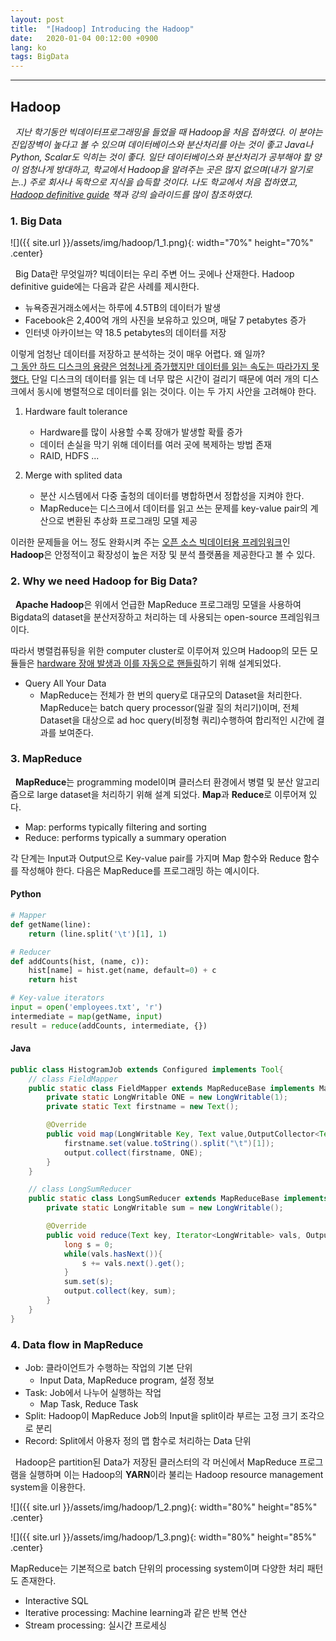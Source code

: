 ```yaml
---
layout: post
title:  "[Hadoop] Introducing the Hadoop"
date:   2020-01-04 00:12:00 +0900
lang: ko
tags: BigData
---
```

<hr>

## Hadoop ##

&nbsp;&nbsp;*지난 학기동안 빅데이터프로그래밍을 들었을 때 Hadoop을 처음 접하였다. 이 분야는 진입장벽이 높다고 볼 수 있으며 데이터베이스와 분산처리를 아는 것이 좋고 Java나 Python, Scalar도 익히는 것이 좋다. 일단 데이터베이스와 분산처리가 공부해야 할 양이 엄청나게 방대하고, 학교에서 Hadoop을 알려주는 곳은 많지 없으며(내가 알기로는..) 주로 회사나 독학으로 지식을 습득할 것이다. 나도 학교에서 처음 접하였고, <u>Hadoop definitive guide</u> 책과 강의 슬라이드를 많이 참조하였다.*

### 1. Big Data ###
![]({{ site.url }}/assets/img/hadoop/1_1.png){: width="70%" height="70%" .center}

&nbsp;&nbsp;Big Data란 무엇일까? 빅데이터는 우리 주변 어느 곳에나 산재한다. Hadoop definitive guide에는 다음과 같은 사례를 제시한다.
* 뉴욕증권거래소에서는 하루에 4.5TB의 데이터가 발생
* Facebook은 2,400억 개의 사진을 보유하고 있으며, 매달 7 petabytes 증가
* 인터넷 아카이브는 약 18.5 petabytes의 데이터를 저장

이렇게 엄청난 데이터를 저장하고 분석하는 것이 매우 어렵다. 왜 일까?
<br>
<u>그 동안 하드 디스크의 용량은 엄청나게 증가했지만 데이터를 읽는 속도는 따라가지 못했다.</u> 단일 디스크의 데이터를 읽는 데 너무 많은 시간이 걸리기 때문에 여러 개의 디스크에서 동시에 병렬적으로 데이터를 읽는 것이다. 이는 두 가지 사안을 고려해야 한다.

1. Hardware fault tolerance
   - Hardware를 많이 사용할 수록 장애가 발생할 확률 증가
   - 데이터 손실을 막기 위해 데이터를 여러 곳에 복제하는 방법 존재
   - RAID, HDFS ...

2. Merge with splited data
   - 분산 시스템에서 다중 출청의 데이터를 병합하면서 정합성을 지켜야 한다.
   - MapReduce는 디스크에서 데이터를 읽고 쓰는 문제를 key-value pair의 계산으로 변환된 추상화 프로그래밍 모델 제공

이러한 문제들을 어느 정도 완화시켜 주는 <u>오픈 소스 빅데이터용 프레임워크</u>인 **Hadoop**은 안정적이고 확장성이 높은 저장 및 분석 플랫폼을 제공한다고 볼 수 있다.

### 2. Why we need Hadoop for Big Data? ###
&nbsp;&nbsp;**Apache Hadoop**은 위에서 언급한 MapReduce 프로그래밍 모델을 사용하여 Bigdata의 dataset을 분산저장하고 처리하는 데 사용되는 open-source 프레임워크이다.

따라서 병렬컴퓨팅을 위한 computer cluster로 이루어져 있으며 Hadoop의 모든 모듈들은 <u>hardware 장애 발생과 이를 자동으로 핸들링</u>하기 위해 설계되었다.

* Query All Your Data
  - MapReduce는 전체가 한 번의 query로 대규모의 Dataset을 처리한다. MapReduce는 batch query processor(일괄 질의 처리기)이며, 전체 Dataset을 대상으로 ad hoc query(비정형 쿼리)수행하여 합리적인 시간에 결과를 보여준다.

### 3. MapReduce ###
&nbsp;&nbsp;**MapReduce**는 programming model이며 클러스터 환경에서 병렬 및 분산 알고리즘으로 large dataset을 처리하기 위해 설계 되었다. **Map**과 **Reduce**로 이루어져 있다.
* Map: performs typically filtering and sorting
* Reduce: performs typically a summary operation

각 단계는 Input과 Output으로 Key-value pair를 가지며 Map 함수와 Reduce 함수를 작성해야 한다. 다음은 MapReduce를 프로그래밍 하는 예시이다.

#### Python ####
~~~Python
# Mapper
def getName(line):
    return (line.split('\t')[1], 1)

# Reducer
def addCounts(hist, (name, c)):
    hist[name] = hist.get(name, default=0) + c
    return hist

# Key-value iterators
input = open('employees.txt', 'r')
intermediate = map(getName, input)
result = reduce(addCounts, intermediate, {})
~~~

#### Java ####
~~~Java
public class HistogramJob extends Configured implements Tool{
    // class FieldMapper
    public static class FieldMapper extends MapReduceBase implements Mapper<LongWritable,Text,Text,LongWritable>{
        private static LongWritable ONE = new LongWritable(1);
        private static Text firstname = new Text();

        @Override
        public void map(LongWritable Key, Text value,OutputCollector<Text,LongWritable> out, Reporter r){
            firstname.set(value.toString().split("\t")[1]);
            output.collect(firstname, ONE);
        }
    } 

    // class LongSumReducer
    public static class LongSumReducer extends MapReduceBase implements Mapper<LongWritable,Text,Text,LongWritable>{
        private static LongWritable sum = new LongWritable();

        @Override
        public void reduce(Text key, Iterator<LongWritable> vals, OutputCollector<Text,LongWritable> out, Reporter r){
            long s = 0;
            while(vals.hasNext()){
                s += vals.next().get();
            }
            sum.set(s);
            output.collect(key, sum);
        }
    }
} 
~~~


### 4. Data flow in MapReduce ###
* Job: 클라이언트가 수행하는 작업의 기본 단위
    - Input Data, MapReduce program, 설정 정보
* Task: Job에서 나누어 실행하는 작업
    - Map Task, Reduce Task
* Split: Hadoop이 MapReduce Job의 Input을 split이라 부르는 고정 크기 조각으로 분리
* Record: Split에서 아용자 정의 맵 함수로 처리하는 Data 단위

&nbsp;&nbsp;Hadoop은 partition된 Data가 저장된 클러스터의 각 머신에서 MapReduce 프로그램을 실행하며 이는 Hadoop의 **YARN**이라 불리는 Hadoop resource management system을 이용한다.

![]({{ site.url }}/assets/img/hadoop/1_2.png){: width="80%" height="85%" .center}

![]({{ site.url }}/assets/img/hadoop/1_3.png){: width="80%" height="85%" .center}

MapReduce는 기본적으로 batch 단위의 processing system이며 다양한 처리 패턴도 존재한다.
* Interactive SQL
* Iterative processing: Machine learning과 같은 반복 연산
* Stream processing: 실시간 프로세싱


